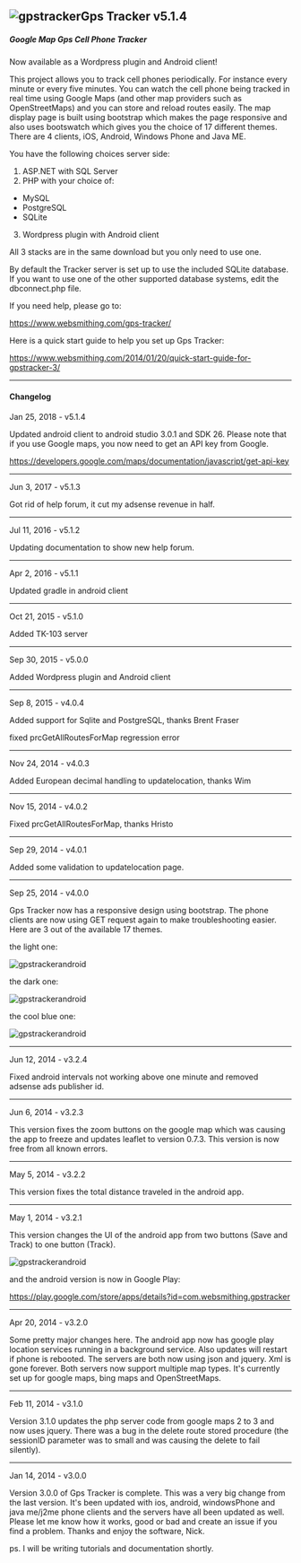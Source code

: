 ![gpstracker](https://raw.githubusercontent.com/nickfox/GpsTracker/master/gpstracker_small.png)Gps Tracker v5.1.4
-------------

##### Google Map Gps Cell Phone Tracker

Now available as a Wordpress plugin and Android client!

This project allows you to track cell phones periodically. For instance every minute or every five minutes. You can watch the cell phone being tracked in real time using Google Maps (and other map providers such as OpenStreetMaps) and you can store and reload routes easily. The map display page is built using bootstrap which makes the page responsive and also uses bootswatch which gives you the choice of 17 different themes. There are 4 clients, iOS, Android, Windows Phone and Java ME. 

You have the following choices server side:

1.  ASP.NET with SQL Server
2.  PHP with your choice of:
  * MySQL
  * PostgreSQL
  * SQLite
3.  Wordpress plugin with Android client

All 3 stacks are in the same download but you only need to use one.

By default the Tracker server is set up to use the included SQLite database.  If you want to use one of the other supported database systems, edit the dbconnect.php file. 

If you need help, please go to:

https://www.websmithing.com/gps-tracker/

Here is a quick start guide to help you set up Gps Tracker:

https://www.websmithing.com/2014/01/20/quick-start-guide-for-gpstracker-3/

*************

#### Changelog

Jan 25, 2018 - v5.1.4

Updated android client to android studio 3.0.1 and SDK 26. Please note that if you use Google maps, you now need to get an API key from Google.

https://developers.google.com/maps/documentation/javascript/get-api-key

*************

Jun 3, 2017 - v5.1.3

Got rid of help forum, it cut my adsense revenue in half.

*************

Jul 11, 2016 - v5.1.2

Updating documentation to show new help forum.

*************

Apr 2, 2016 - v5.1.1

Updated gradle in android client

*************

Oct 21, 2015 - v5.1.0

Added TK-103 server

*************

Sep 30, 2015 - v5.0.0

Added Wordpress plugin and Android client

*************

Sep 8, 2015 - v4.0.4

Added support for Sqlite and PostgreSQL, thanks Brent Fraser

fixed prcGetAllRoutesForMap regression error 

*************

Nov 24, 2014 - v4.0.3

Added European decimal handling to updatelocation, thanks Wim

*************

Nov 15, 2014 - v4.0.2

Fixed prcGetAllRoutesForMap, thanks Hristo

*************

Sep 29, 2014 - v4.0.1

Added some validation to updatelocation page.

*************

Sep 25, 2014 - v4.0.0

Gps Tracker now has a responsive design using bootstrap. The phone clients are now using GET request again to make troubleshooting easier. Here are 3 out of the available 17 themes.

the light one:

![gpstrackerandroid](https://www.websmithing.com/images/gpstracker-light.jpg)

the dark one:

![gpstrackerandroid](https://www.websmithing.com/images/gpstracker-dark.jpg)

the cool blue one:

![gpstrackerandroid](https://www.websmithing.com/images/gpstracker-blue.jpg)

*************

Jun 12, 2014 - v3.2.4

Fixed android intervals not working above one minute and removed adsense ads publisher id.

*************

Jun 6, 2014 - v3.2.3

This version fixes the zoom buttons on the google map which was causing the app to freeze and updates leaflet to version 0.7.3. This version is now free from all known errors.

*************

May 5, 2014 - v3.2.2

This version fixes the total distance traveled in the android app.

*************

May 1, 2014 - v3.2.1

This version changes the UI of the android app from two buttons (Save and Track) to one button (Track).

![gpstrackerandroid](https://raw.githubusercontent.com/nickfox/GpsTracker/master/phoneClients/android/gpstracker3.2.1.png)


and the android version is now in Google Play:


https://play.google.com/store/apps/details?id=com.websmithing.gpstracker

*************

Apr 20, 2014 - v3.2.0

Some pretty major changes here. The android app now has google play location services running in a background service. Also updates will restart if phone is rebooted. The servers are both now using json and jquery. Xml is gone forever. Both servers now support multiple map types. It's currently set up for google maps, bing maps and OpenStreetMaps. 


*************

Feb 11, 2014 - v3.1.0

Version 3.1.0 updates the php server code from google maps 2 to 3 and now uses jquery. There was a bug in the delete route stored procedure (the sessionID parameter was to small and was causing the delete to fail silently). 

*************

Jan 14, 2014 - v3.0.0

Version 3.0.0 of Gps Tracker is complete. This was a very big change from the last version. It's been updated with ios, android, windowsPhone and java me/j2me phone clients and the servers have all been updated as well. Please let me know how it works, good or bad and create an issue if you find a problem. Thanks and enjoy the software, Nick.

ps. I will be writing tutorials and documentation shortly.

